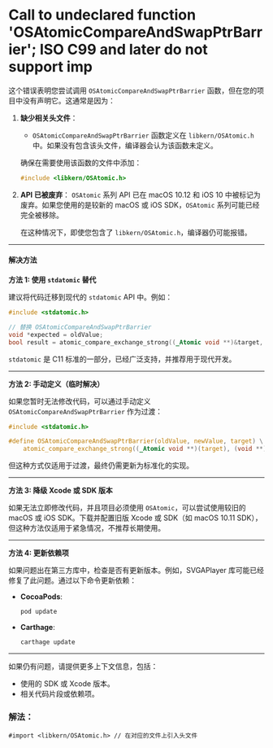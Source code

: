 # Call to undeclared function 'OSAtomicCompareAndSwapPtrBarrier'; ISO C99 and later do not support imp

这个错误表明您尝试调用 `OSAtomicCompareAndSwapPtrBarrier` 函数，但在您的项目中没有声明它。这通常是因为：

1.  **缺少相关头文件**：

    * `OSAtomicCompareAndSwapPtrBarrier` 函数定义在 `libkern/OSAtomic.h` 中。如果没有包含该头文件，编译器会认为该函数未定义。

    确保在需要使用该函数的文件中添加：

    ```c
    #include <libkern/OSAtomic.h>
    ```
2.  **API 已被废弃**： `OSAtomic` 系列 API 已在 macOS 10.12 和 iOS 10 中被标记为废弃。如果您使用的是较新的 macOS 或 iOS SDK，`OSAtomic` 系列可能已经完全被移除。

    在这种情况下，即使您包含了 `libkern/OSAtomic.h`，编译器仍可能报错。

***

#### 解决方法

**方法 1: 使用 `stdatomic` 替代**

建议将代码迁移到现代的 `stdatomic` API 中。例如：

```c
#include <stdatomic.h>

// 替换 OSAtomicCompareAndSwapPtrBarrier
void *expected = oldValue;
bool result = atomic_compare_exchange_strong((_Atomic void **)&target, &expected, newValue);
```

`stdatomic` 是 C11 标准的一部分，已经广泛支持，并推荐用于现代开发。

***

**方法 2: 手动定义（临时解决）**

如果您暂时无法修改代码，可以通过手动定义 `OSAtomicCompareAndSwapPtrBarrier` 作为过渡：

```c
#include <stdatomic.h>

#define OSAtomicCompareAndSwapPtrBarrier(oldValue, newValue, target) \
    atomic_compare_exchange_strong((_Atomic void **)(target), (void **)&(oldValue), (void *)(newValue))
```

但这种方式仅适用于过渡，最终仍需更新为标准化的实现。

***

**方法 3: 降级 Xcode 或 SDK 版本**

如果无法立即修改代码，并且项目必须使用 `OSAtomic`，可以尝试使用较旧的 macOS 或 iOS SDK。下载并配置旧版 Xcode 或 SDK（如 macOS 10.11 SDK），但这种方法仅适用于紧急情况，不推荐长期使用。

***

**方法 4: 更新依赖项**

如果问题出在第三方库中，检查是否有更新版本。例如，SVGAPlayer 库可能已经修复了此问题。通过以下命令更新依赖：

*   **CocoaPods**:

    ```bash
    pod update
    ```
*   **Carthage**:

    ```bash
    carthage update
    ```

***

如果仍有问题，请提供更多上下文信息，包括：

* 使用的 SDK 或 Xcode 版本。
* 相关代码片段或依赖项。

### 解法：

```
#import <libkern/OSAtomic.h> // 在对应的文件上引入头文件
```
